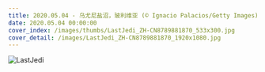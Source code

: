 ```yaml
---
title: 2020.05.04 - 乌尤尼盐沼，玻利维亚 (© Ignacio Palacios/Getty Images)
date: 2020.05.04 00:00:00
cover_index: /images/thumbs/LastJedi_ZH-CN8789881870_533x300.jpg
cover_detail: /images/LastJedi_ZH-CN8789881870_1920x1080.jpg
---
```


![LastJedi](/images/LastJedi_ZH-CN8789881870_1920x1080.jpg)
